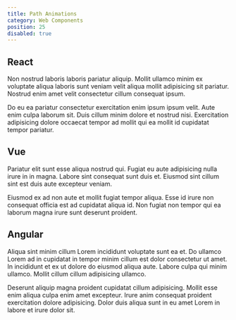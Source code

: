 ```yaml
---
title: Path Animations
category: Web Components
position: 25
disabled: true
---
```


## React

Non nostrud laboris laboris pariatur aliquip. Mollit ullamco minim ex voluptate aliqua laboris sunt veniam velit aliqua mollit adipisicing sit pariatur. Nostrud enim amet velit consectetur cillum consequat ipsum.

Do eu ea pariatur consectetur exercitation enim ipsum ipsum velit. Aute enim culpa laborum sit. Duis cillum minim dolore et nostrud nisi. Exercitation adipisicing dolore occaecat tempor ad mollit qui ea mollit id cupidatat tempor pariatur.

## Vue

Pariatur elit sunt esse aliqua nostrud qui. Fugiat eu aute adipisicing nulla irure in in magna. Labore sint consequat sunt duis et. Eiusmod sint cillum sint est duis aute excepteur veniam.

Eiusmod ex ad non aute et mollit fugiat tempor aliqua. Esse id irure non consequat officia est ad cupidatat aliqua id. Non fugiat non tempor qui ea laborum magna irure sunt deserunt proident.

## Angular

Aliqua sint minim cillum Lorem incididunt voluptate sunt ea et. Do ullamco Lorem ad in cupidatat in tempor minim cillum est dolor consectetur ut amet. In incididunt et ex ut dolore do eiusmod aliqua aute. Labore culpa qui minim ullamco. Mollit cillum cillum adipisicing ullamco.

Deserunt aliquip magna proident cupidatat cillum adipisicing. Mollit esse enim aliqua culpa enim amet excepteur. Irure anim consequat proident exercitation dolore adipisicing. Dolor duis aliqua sunt in eu amet Lorem in labore et irure dolor sit.
